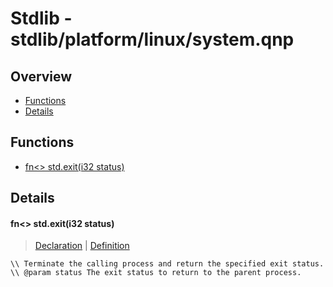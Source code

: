 
# Stdlib - stdlib/platform/linux/system.qnp

## Overview
 - [Functions](#functions)
 - [Details](#details)


## Functions
 - [fn\<\> std.exit(i32 status)](#ref_88820b50f3813315f9ee27702ff470fd)

## Details
#### <a id="ref_88820b50f3813315f9ee27702ff470fd"/>fn\<\> std.exit(i32 status)
> [Declaration](/stdlib/system.qnp?plain=1#L10) | [Definition](/stdlib/platform/linux/system.qnp?plain=1#L13)
```qinp
\\ Terminate the calling process and return the specified exit status.
\\ @param status The exit status to return to the parent process.
```

